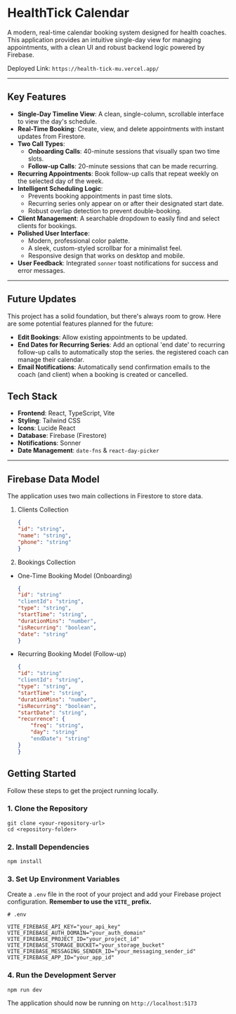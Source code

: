 # HealthTick Calendar

A modern, real-time calendar booking system designed for health coaches. This application provides an intuitive single-day view for managing appointments, with a clean UI and robust backend logic powered by Firebase.

Deployed Link: `https://health-tick-mu.vercel.app/`

---

## Key Features

*   **Single-Day Timeline View**: A clean, single-column, scrollable interface to view the day's schedule.
*   **Real-Time Booking**: Create, view, and delete appointments with instant updates from Firestore.
*   **Two Call Types**:
    *   **Onboarding Calls**: 40-minute sessions that visually span two time slots.
    *   **Follow-up Calls**: 20-minute sessions that can be made recurring.
*   **Recurring Appointments**: Book follow-up calls that repeat weekly on the selected day of the week.
*   **Intelligent Scheduling Logic**:
    *   Prevents booking appointments in past time slots.
    *   Recurring series only appear on or after their designated start date.
    *   Robust overlap detection to prevent double-booking.
*   **Client Management**: A searchable dropdown to easily find and select clients for bookings.
*   **Polished User Interface**:
    *   Modern, professional color palette.
    *   A sleek, custom-styled scrollbar for a minimalist feel.
    *   Responsive design that works on desktop and mobile.
*   **User Feedback**: Integrated `sonner` toast notifications for success and error messages.

---
## Future Updates

This project has a solid foundation, but there's always room to grow. Here are some potential features planned for the future:

*   **Edit Bookings**: Allow existing appointments to be updated.
*   **End Dates for Recurring Series**: Add an optional 'end date' to recurring follow-up calls to automatically stop the series.
the registered coach can manage their calendar.
*   **Email Notifications**: Automatically send confirmation emails to the coach (and client) when a booking is created or cancelled.



## Tech Stack

*   **Frontend**: React, TypeScript, Vite
*   **Styling**: Tailwind CSS
*   **Icons**: Lucide React
*   **Database**: Firebase (Firestore)
*   **Notifications**: Sonner
*   **Date Management**: `date-fns` & `react-day-picker`

---

## Firebase Data Model

The application uses two main collections in Firestore to store data.
1. Clients Collection
    ```json
    {
    "id": "string",
    "name": "string",
    "phone": "string"
    }
    ```
2. Bookings Collection
- One-Time Booking Model (Onboarding)
    ```json
    {
    "id": "string"
    "clientId": "string",
    "type": "string",
    "startTime": "string",
    "durationMins": "number",
    "isRecurring": "boolean",
    "date": "string"
    }
    ```
- Recurring Booking Model (Follow-up)
    ```json
    {
    "id": "string"
    "clientId": "string",
    "type": "string",
    "startTime": "string",
    "durationMins": "number",
    "isRecurring": "boolean",
    "startDate": "string",
    "recurrence": {
        "freq": "string",
        "day": "string"
        "endDate": "string"
    }
    }
    ```



## Getting Started

Follow these steps to get the project running locally.

### 1. Clone the Repository

```
git clone <your-repository-url>
cd <repository-folder>
```

### 2. Install Dependencies

```
npm install
```

### 3. Set Up Environment Variables

Create a `.env` file in the root of your project and add your Firebase project configuration. **Remember to use the `VITE_` prefix.**

```
# .env

VITE_FIREBASE_API_KEY="your_api_key"
VITE_FIREBASE_AUTH_DOMAIN="your_auth_domain"
VITE_FIREBASE_PROJECT_ID="your_project_id"
VITE_FIREBASE_STORAGE_BUCKET="your_storage_bucket"
VITE_FIREBASE_MESSAGING_SENDER_ID="your_messaging_sender_id"
VITE_FIREBASE_APP_ID="your_app_id"
```

### 4. Run the Development Server

```
npm run dev
```

The application should now be running on `http://localhost:5173`
